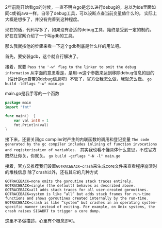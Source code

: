2年前刚开始看go的时候，一直不明白go是怎么进行debug的，总以为ide里面如同c或者java一样，自带了debug工具，可以设断点查当前变量值什么的。
实际上大概是想多了，并没有完善到这种程度。

现在的话，代码写多了，如果没有合适的debug工具，始终是受到一定的制约。好在在官网介绍了一个叫gdb的工具。

那么我就按他的步骤来看一下这个gdb到底是什么样的用法吧。

首先，要安装gdb，这个就自行解决了。

接着，就要
`Pass the '-w' flag to the linker to omit the debug information`
从字面的意思看是，是用-w这个参数来达到移除debug信息的目的（估计是go自带的debug信息吧）不管了，官方让我怎么做，我就怎么做。
`go build -ldflags "-w" main.go`

main.go是我手写的一个函数
```go
package main
import "fmt"

func main()  {
	var val int8 = 1
	fmt.Println(val)
}
```
接下来，还要关闭gc compiler时产生的内联函数的调用和登记变量
`The code generated by the gc compiler includes inlining of function invocations and registerization of variables. `
其实我也看不懂具体什么意思，不过官方既然让你关，你就关。
`go build -gcflags "-N -l" main.go`

接着，官方又推荐我们设置`GOTRACEBACK=crash`来生成core文件来查看程序崩溃时的堆栈信息
除了crash以外，还有其它的几种方式
```
GOTRACEBACK=none omits the goroutine stack traces entirely. 
GOTRACEBACK=single (the default) behaves as described above. 
GOTRACEBACK=all adds stack traces for all user-created goroutines. 
GOTRACEBACK=system is like “all” but adds stack frames for run-time functions and shows goroutines created internally by the run-time. 
GOTRACEBACK=crash is like “system” but crashes in an operating system-specific manner instead of exiting. For example, on Unix systems, the crash raises SIGABRT to trigger a core dump.
```
这里不多做描述，心里有个概念即可。
